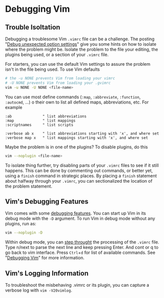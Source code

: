 <!--
Maintainer:   jeffskinnerbox@yahoo.com / www.jeffskinnerbox.me
Version:      1.2.0
-->

# Debugging Vim

## Trouble Isoltation
Debugging a troublesome Vim `.vimrc` file can be a challenge.
The posting "[Debug unexpected option settings][01]"
give you some hints on how to isolate where the problem might be.
Isolate the problem to the file your editing,
the plugins being used, or a section of your `.vimrc` file.

For starters, you can use the default Vim settings to assure
the problem isn't in the file being used.
To use Vim defaults

```bash
# the -u NONE prevents Vim from loading your vimrc
# -U NONE prevents Vim from loading your .gvimrc
vim -u NONE -U NONE <file-name>
```

You can use most define commands
(`:map`, `:abbreviate`, `:function`, `:autocmd`, ...) o
their own to list all defined maps, abbreviations, etc.
For example

```vim
:ab              " list abbreviations
:map             " list mappings
:scriptnames     " list scripts

:verbose ab x    " list abbreviations starting with 'x', and where set
:verbose map x   " list mappings starting with 'x', and where set
```

Maybe the problem is in one of the plugins?
To disable plugins, do this

```bash
vim --noplugin <file-name>
```

To isolate thing further,
try disabling parts of your `.vimrc` files to see if it still happens.
This can be done by commenting out commands,
or better yet, using a `finish` command in strategic places.
By placing a `finish` statement about halfway through your `.vimrc`,
you can sectionalized the location of the problem statement.

## Vim's Debugging Features
Vim comes with some [debugging features][02].
You can start up Vim in its debug mode with the `-D` argument.
To run Vim in debug mode without any plugins, run as:

```bash
vim --noplugin -D
```

Within debug mode, you can [step throught][03] the processing of the `.vimrc` file.
Type n/next to parse the next line and keep pressing Enter.
And cont or q to go back to vim interface.
Press `Ctrl`+`d` for list of available commands.
See "[Debugging Vim][03]" for more information.

## Vim's Logging Information
To troubleshoot the misbehaving .vimrc or its plugin,
you can capture a verbose log with `vim -V20vimlog`.



[01]:http://vim.wikia.com/wiki/Debug_unexpected_option_settings
[02]:http://vim.wikia.com/wiki/Debug_unexpected_option_settings
[03]:http://inlehmansterms.net/2014/10/31/debugging-vim/
[04]:
[05]:
[06]:
[07]:
[08]:
[09]:
